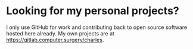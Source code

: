 # Looking for my personal projects?

I only use GitHub for work and contributing back to open source software hosted
here already. My own projects are at <https://gitlab.computer.surgery/charles>.
